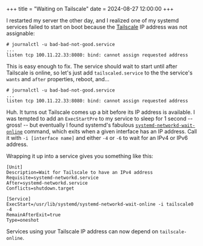 +++
title = "Waiting on Tailscale"
date = 2024-08-27 12:00:00
+++

I restarted my server the other day, and I realized one of my systemd services failed to start on boot because the
[Tailscale] IP address was not assignable:

```samp
# journalctl -u bad-bad-not-good.service
...
listen tcp 100.11.22.33:8080: bind: cannot assign requested address
```

This is easy enough to fix. The service should wait to start until after Tailscale is online, so let's just add
`tailscaled.service` to the the service's `wants` and `after` properties, reboot, and...

```samp
# journalctl -u bad-bad-not-good.service
...
listen tcp 100.11.22.33:8080: bind: cannot assign requested address
```

Huh. It turns out Tailscale comes up a bit before its IP address is available. I was tempted to add an `ExecStartPre`
to my service to sleep for 1 second -- gross! -- but eventually I found systemd's fabulous
[`systemd-networkd-wait-online`][systemd-networkd-wait-online] command, which exits when a given interface has an IP
address. Call it with `-i [interface name]` and either `-4` or `-6` to wait for an IPv4 or IPv6 address.

Wrapping it up into a service gives you something like this:

```ini{name="tailscale-online.service"}
[Unit]
Description=Wait for Tailscale to have an IPv4 address
Requisite=systemd-networkd.service
After=systemd-networkd.service
Conflicts=shutdown.target

[Service]
ExecStart=/usr/lib/systemd/systemd-networkd-wait-online -i tailscale0 -4
RemainAfterExit=true
Type=oneshot
```

Services using your Tailscale IP address can now depend on `tailscale-online`.

[Tailscale]: https://tailscale.com/
[systemd-networkd-wait-online]: https://www.freedesktop.org/software/systemd/man/latest/systemd-networkd-wait-online.service.html
